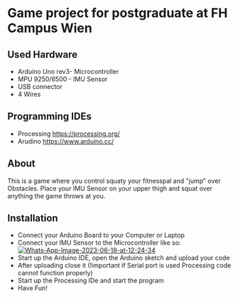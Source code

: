 # Game project for postgraduate at FH Campus Wien

## Used Hardware
- Arduino Uno rev3- Microcontroller
- MPU 9250/6500 - IMU Sensor
- USB connector
- 4 Wires

## Programming IDEs
- Processing https://processing.org/
- Arudino https://www.arduino.cc/

## About
This is a game where you control squaty your fitnesspal and "jump" over Obstacles. Place your IMU Sensor on your upper thigh and squat over anything the game throws at you.

## Installation
- Connect your Arduino Board to your Computer or Laptop
- Connect your IMU Sensor to the Microcontroller like so:
<a href="https://ibb.co/y6154YS"><img src="https://i.ibb.co/y6154YS/Whats-App-Image-2023-06-18-at-12-24-34.jpg" alt="Whats-App-Image-2023-06-18-at-12-24-34" border="0"></a>
<a href=""><img src="https://microcontrollerslab.com/wp-content/uploads/2021/03/MPU9250-9-DOF-MEMS-Sensor-Module-interfacing-Arduino.jpg" alt="" border ="0"></a>
- Start up the Arduino IDE, open the Arduino sketch and upload your code
- After uploading close it (!important if Serial port is used Processing code cannot function properly)
- Start up the Processing IDe and start the program
- Have Fun!

